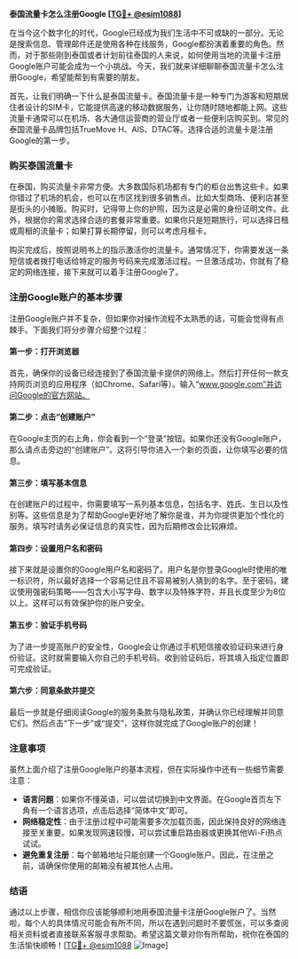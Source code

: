 **泰国流量卡怎么注册Google [[TG💪+ @esim1088](https://t.me/s/esim1088)]**

在当今这个数字化的时代，Google已经成为我们生活中不可或缺的一部分。无论是搜索信息、管理邮件还是使用各种在线服务，Google都扮演着重要的角色。然而，对于那些刚到泰国或者计划前往泰国的人来说，如何使用当地的流量卡注册Google账户可能会成为一个小挑战。今天，我们就来详细聊聊泰国流量卡怎么注册Google，希望能帮到有需要的朋友。

首先，让我们明确一下什么是泰国流量卡。泰国流量卡是一种专门为游客和短期居住者设计的SIM卡，它能提供高速的移动数据服务，让你随时随地都能上网。这些流量卡通常可以在机场、各大通信运营商的营业厅或者一些便利店购买到。常见的泰国流量卡品牌包括TrueMove H、AIS、DTAC等。选择合适的流量卡是注册Google的第一步。

### **购买泰国流量卡**

在泰国，购买流量卡非常方便。大多数国际机场都有专门的柜台出售这些卡。如果你错过了机场的机会，也可以在市区找到很多销售点。比如大型商场、便利店甚至是街头的小摊贩。购买时，记得带上你的护照，因为这是必需的身份证明文件。此外，根据你的需求选择合适的套餐非常重要。如果你只是短期旅行，可以选择日租或周租的流量卡；如果打算长期停留，则可以考虑月租卡。

购买完成后，按照说明书上的指示激活你的流量卡。通常情况下，你需要发送一条短信或者拨打电话给特定的服务号码来完成激活过程。一旦激活成功，你就有了稳定的网络连接，接下来就可以着手注册Google了。

### **注册Google账户的基本步骤**

注册Google账户并不复杂，但如果你对操作流程不太熟悉的话，可能会觉得有点棘手。下面我们将分步骤介绍整个过程：

#### **第一步：打开浏览器**
首先，确保你的设备已经连接到了泰国流量卡提供的网络上。然后打开任何一款支持网页浏览的应用程序（如Chrome、Safari等）。输入“www.google.com”并访问Google的官方网站。

#### **第二步：点击“创建账户”**
在Google主页的右上角，你会看到一个“登录”按钮。如果你还没有Google账户，那么请点击旁边的“创建账户”。这将引导你进入一个新的页面，让你填写必要的信息。

#### **第三步：填写基本信息**
在创建账户的过程中，你需要填写一系列基本信息，包括名字、姓氏、生日以及性别等。这些信息是为了帮助Google更好地了解你是谁，并为你提供更加个性化的服务。填写时请务必保证信息的真实性，因为后期修改会比较麻烦。

#### **第四步：设置用户名和密码**
接下来就是设置你的Google用户名和密码了。用户名是你登录Google时使用的唯一标识符，所以最好选择一个容易记住且不容易被别人猜到的名字。至于密码，建议使用强密码策略——包含大小写字母、数字以及特殊字符，并且长度至少为8位以上。这样可以有效保护你的账户安全。

#### **第五步：验证手机号码**
为了进一步提高账户的安全性，Google会让你通过手机短信接收验证码来进行身份验证。这时就需要输入你自己的手机号码。收到验证码后，将其填入指定位置即可完成验证。

#### **第六步：同意条款并提交**
最后一步就是仔细阅读Google的服务条款与隐私政策，并确认你已经理解并同意它们。然后点击“下一步”或“提交”，这样你就完成了Google账户的创建！

### **注意事项**

虽然上面介绍了注册Google账户的基本流程，但在实际操作中还有一些细节需要注意：

- **语言问题**：如果你不懂英语，可以尝试切换到中文界面。在Google首页左下角有一个语言选项，点击后选择“简体中文”即可。
- **网络稳定性**：由于注册过程中可能需要多次加载页面，因此保持良好的网络连接至关重要。如果发现网速较慢，可以尝试重启路由器或更换其他Wi-Fi热点试试。
- **避免重复注册**：每个邮箱地址只能创建一个Google账户。因此，在注册之前，请确保你使用的邮箱没有被其他人占用。

### **结语**

通过以上步骤，相信你应该能够顺利地用泰国流量卡注册Google账户了。当然啦，每个人的具体情况可能会有所不同，所以在遇到问题时不要慌张，可以多查阅相关资料或者直接联系客服寻求帮助。希望这篇文章对你有所帮助，祝你在泰国的生活愉快顺畅！[[TG💪+ @esim1088](https://t.me/s/esim1088) ![Image](https://i.postimg.cc/4NQfJmqS/Snipaste-2025-05-13-00-14-12.png)]